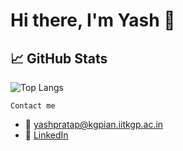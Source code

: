 # Hi there, I'm Yash 👋

## 📈 GitHub Stats

![Top Langs](https://github-readme-stats.vercel.app/api/top-langs/?username=pratapyash&layout=donut&hide=jupyter%20notebook)

`Contact me`
- 📧 yashpratap@kgpian.iitkgp.ac.in
- 💼 [LinkedIn](https://www.linkedin.com/in/pratap-yash)

